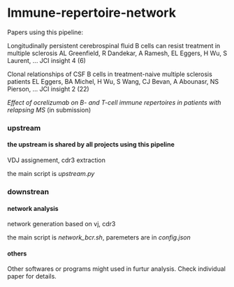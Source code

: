 # Immune-repertoire-network

Papers using this pipeline:

Longitudinally persistent cerebrospinal fluid B cells can resist treatment in multiple sclerosis
AL Greenfield, R Dandekar, A Ramesh, EL Eggers, H Wu, S Laurent, ...
JCI insight 4 (6)

Clonal relationships of CSF B cells in treatment-naive multiple sclerosis patients
EL Eggers, BA Michel, H Wu, S Wang, CJ Bevan, A Abounasr, NS Pierson, ...
JCI insight 2 (22)

*Effect of ocrelizumab on B- and T-cell immune repertoires in patients with relapsing MS* (in submission)

### upstream

#### the upstream is shared by all projects using this pipeline

VDJ assignement, cdr3 extraction

the main script is *upstream.py*

### downstrean

#### network analysis

network generation based on vj, cdr3

the main script is *network_bcr.sh*, paremeters are in  *config.json* 

#### others

Other softwares or programs might used in furtur analysis. Check individual paper for details.

